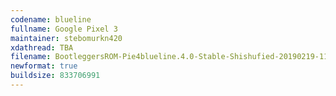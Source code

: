 ```yaml
---
codename: blueline
fullname: Google Pixel 3
maintainer: stebomurkn420
xdathread: TBA
filename: BootleggersROM-Pie4blueline.4.0-Stable-Shishufied-20190219-110930.zip
newformat: true
buildsize: 833706991
---
```

